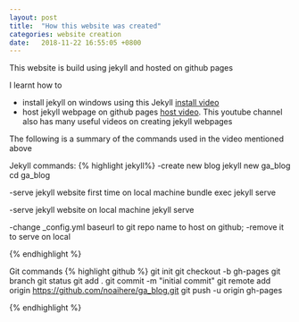 ```yaml
---
layout: post
title:  "How this website was created"
categories: website creation
date:   2018-11-22 16:55:05 +0800
---
```

This website is build using jekyll and hosted on github pages

I learnt how to 

- install jekyll on windows using this Jekyll [install video][Jekyll-install-video] 
- host jekyll webpage on github pages [host video][github-host-web]. This youtube channel also has many useful videos on creating jekyll webpages
 
 
The following is a summary of the commands used in the video mentioned above

Jekyll commands:
{% highlight jekyll%}
-create new blog
jekyll new ga_blog
cd ga_blog

-serve jekyll website first time on local machine
bundle exec jekyll serve

-serve jekyll website on local machine
jekyll serve

-change _config.yml baseurl to git repo name to host on github;
-remove it to serve on local

{% endhighlight %}

Git commands
{% highlight github %}
git init
git checkout -b gh-pages
git branch
git status
git add .
git commit -m "initial commit"
git remote add origin https://github.com/noaihere/ga_blog.git
git push -u origin gh-pages

{% endhighlight %}


[Jekyll-install-video]: https://www.youtube.com/watch?v=LfP7Y9Ja6Qc
[github-host-web]:   https://www.youtube.com/watch?v=fqFjuX4VZmU&t=39s

